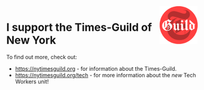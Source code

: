 <img align="right" height="100" width="100" valign="middle" src="./img/guild-logo-circle.png">

# I support the Times-Guild of New York

To find out more, check out:

 - https://nytimesguild.org - for information about the Times-Guild.
 - https://nytimesguild.org/tech - for more information about the _new_ Tech Workers unit!



